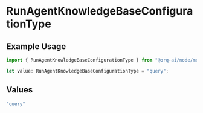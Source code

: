 # RunAgentKnowledgeBaseConfigurationType

## Example Usage

```typescript
import { RunAgentKnowledgeBaseConfigurationType } from "@orq-ai/node/models/operations";

let value: RunAgentKnowledgeBaseConfigurationType = "query";
```

## Values

```typescript
"query"
```